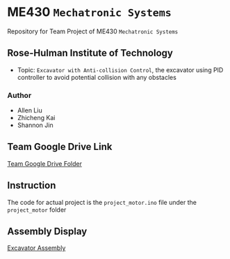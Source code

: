 # ME430 `Mechatronic Systems`
Repository for Team Project of ME430 `Mechatronic Systems`
## Rose-Hulman Institute of Technology
 - Topic: `Excavator with Anti-collision Control`, the excavator using PID controller to avoid potential collision with any obstacles
### Author
 - Allen Liu
 - Zhicheng Kai
 - Shannon Jin
 ## Team Google Drive Link
 [Team Google Drive Folder](https://drive.google.com/drive/folders/1gOOvGnefZ6KSsOD7Iz33mTfya7JrbwNx?usp=sharing)
 ## Instruction
 The code for actual project is the `project_motor.ino` file under the `project_motor` folder
 ## Assembly Display
 [Excavator Assembly](https://github.com/rhit-liuj9/ME430_Team_Project/Wechat_Image_20200820022800.jpg?raw=true)
